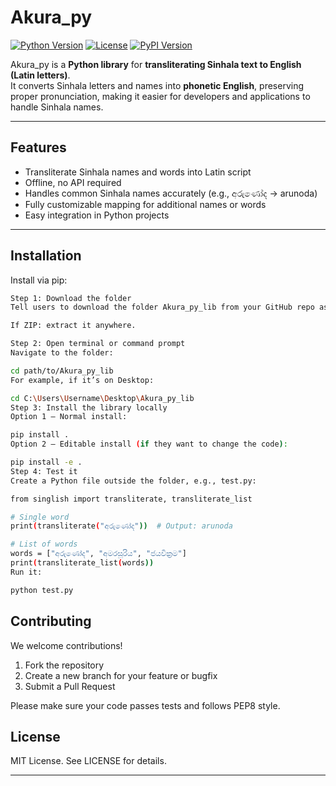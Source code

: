 # Akura_py

[![Python Version](https://img.shields.io/badge/python-3.11+-blue.svg)](https://www.python.org/)
[![License](https://img.shields.io/badge/license-MIT-green.svg)](LICENSE)
[![PyPI Version](https://img.shields.io/pypi/v/singlish.svg)](https://pypi.org/project/singlish/)

Akura_py is a **Python library** for **transliterating Sinhala text to English (Latin letters)**.  
It converts Sinhala letters and names into **phonetic English**, preserving proper pronunciation, making it easier for developers and applications to handle Sinhala names.

---

## Features

- Transliterate Sinhala names and words into Latin script  
- Offline, no API required  
- Handles common Sinhala names accurately (e.g., අරුණෝද → arunoda)  
- Fully customizable mapping for additional names or words  
- Easy integration in Python projects  

---

## Installation

Install via pip:

```bash
Step 1: Download the folder
Tell users to download the folder Akura_py_lib from your GitHub repo as a ZIP or clone the repo.

If ZIP: extract it anywhere.

Step 2: Open terminal or command prompt
Navigate to the folder:

cd path/to/Akura_py_lib
For example, if it’s on Desktop:

cd C:\Users\Username\Desktop\Akura_py_lib
Step 3: Install the library locally
Option 1 – Normal install:

pip install .
Option 2 – Editable install (if they want to change the code):

pip install -e .
Step 4: Test it
Create a Python file outside the folder, e.g., test.py:

from singlish import transliterate, transliterate_list

# Single word
print(transliterate("අරුණෝද"))  # Output: arunoda

# List of words
words = ["අරුණෝද", "අමරසූරිය", "ජයවික්‍රම"]
print(transliterate_list(words))
Run it:

python test.py

```

## Contributing

We welcome contributions!  

1. Fork the repository  
2. Create a new branch for your feature or bugfix  
3. Submit a Pull Request  

Please make sure your code passes tests and follows PEP8 style.

## License

MIT License. See LICENSE for details.

---





